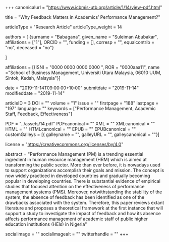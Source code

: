 +++
canonicalurl = "https://www.icbmis-utb.org/article/1/14/view-pdf.html"

title = "Why Feedback Matters in Academics’ Performance Management?"

articleType = "Research Article"
articleType_weight = 14

authors = [
  {surname = "Babagana",  given_name = "Suleiman Abubakar",  affiliations = ["1"],  ORCID = "", funding = [], corresp = "", equalcontrib = "no", deceased = "no"}

]

affiliations = [{ISNI = "0000 0000 0000 0000 ", ROR = "0000aaa11", name ="School of Business Management, Universiti Utara Malaysia, 06010 UUM, Sintok, Kedah, Malaysia"}]

date = "2019-11-14T09:00:00+10:00"
submitdate = "2019-11-14"
modifieddate = "2019-11-14"

articleID = 3
DOI = ""
volume = "1"
issue = ""
firstpage = "188"
lastpage = "197"
language = ""
keywords = ["Performance Management, Academic Staff, Feedback, Effectiveness"]

PDF = "../assets/14.pdf"
PDFcanonical = ""
XML = ""
XMLcanonical = ""
HTML = ""
HTMLcanonical = ""
EPUB = ""
EPUBcanonical = ""
customGalleys = [{ galleyname = "", galleyURL = "", galleycanonical = ""}]

license = "https://creativecommons.org/licenses/by/4.0"

abstract = "Performance Management (PM) is a trending essential ingredient in human resource management (HRM) which is aimed at transforming the public sector. More than ever before, it is nowadays used to support organizations accomplish their goals and mission. The concept is now widely practiced in developed countries and gradually becoming popular in developing countries. There is substantial evidence of empirical studies that focused attention on the effectiveness of performance management systems (PMS). Moreover, notwithstanding the stability of the system, the absence of feedback has been identified as one of the drawbacks associated with the system. Therefore, this paper reviews extant literature and proposes a theoretical framework at the first instance that will support a study to investigate the impact of feedback and how its absence affects performance management of academic staff of public higher education institutions (HEIs) in Nigeria"


socialimage = ""
socialimagealt = ""
twitterhandle = ""
+++

